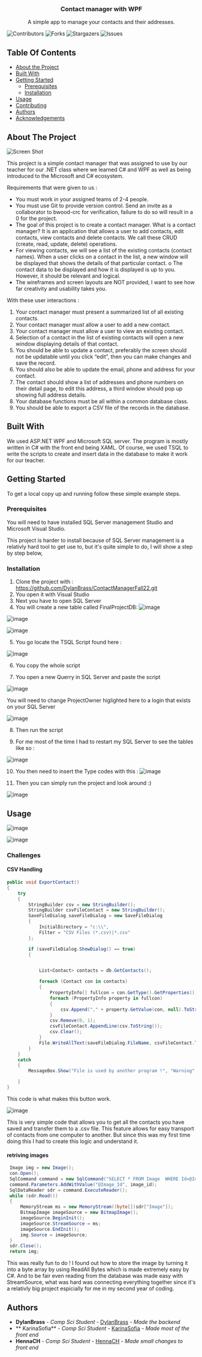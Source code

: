 <h3 align="center">Contact manager with WPF</h3>

  <p align="center">
    A simple app to manage your contacts and their addresses.
  </p>
</p>

![Contributors](https://img.shields.io/github/contributors/DylanBrass/ContactManagerFall22?color=dark-green) ![Forks](https://img.shields.io/github/forks/DylanBrass/ContactManagerFall22?style=social) ![Stargazers](https://img.shields.io/github/stars/DylanBrass/ContactManagerFall22?style=social) ![Issues](https://img.shields.io/github/issues/DylanBrass/ContactManagerFall22) 

## Table Of Contents

* [About the Project](#about-the-project)
* [Built With](#built-with)
* [Getting Started](#getting-started)
  * [Prerequisites](#prerequisites)
  * [Installation](#installation)
* [Usage](#usage)
* [Contributing](#contributing)
* [Authors](#authors)
* [Acknowledgements](#acknowledgements)

## About The Project

![Screen Shot](images/screenshot.png)

This project is a simple contact manager that was assigned to use by our teacher for our .NET class where we learned C# and WPF as well as being introduced to the Microsoft and C# ecosystem.


Requirements that were given to us : 
* You must work in your assigned teams of 2-4 people.
* You must use Git to provide version control. Send an invite as a collaborator to bwood-crc for
verification, failure to do so will result in a 0 for the project.
* The goal of this project is to create a contact manager. What is a contact manager? It is an application
that allows a user to add contacts, edit contacts, view contacts and delete contacts. We call these CRUD
(create, read, update, delete) operations.
* For viewing contacts, we will see a list of the existing contacts (contact names). When a user clicks on a
contact in the list, a new window will be displayed that shows the details of that particular contact.
o The contact data to be displayed and how it is displayed is up to you. However, it should be
relevant and logical.
* The wireframes and screen layouts are NOT provided, I want to see how far creativity and usability takes
you.

With these user interactions :
1. Your contact manager must present a summarized list of all existing contacts.
2. Your contact manager must allow a user to add a new contact.
3. Your contact manager must allow a user to view an existing contact.
4. Selection of a contact in the list of existing contacts will open a new window displaying details of that
contact.
5. You should be able to update a contact, preferably the screen should not be updatable until you click
“edit”, then you can make changes and save the record.
6. You should also be able to update the email, phone and address for your contact.
7. The contact should show a list of addresses and phone numbers on their detail page, to edit this
address, a third window should pop up showing full address details.
8. Your database functions must be all within a common database class.
9. You should be able to export a CSV file of the records in the database.

## Built With

We used ASP.NET WPF and Microsoft SQL server. The program is mostly written in C# with the front end being XAML. Of course, we used TSQL to write the scripts to create and insert data in the database to make it work for our teacher. 

## Getting Started

To get a local copy up and running follow these simple example steps.

### Prerequisites

You will need to have installed SQL Server management Studio and Microsoft Visual Studio.

This project is harder to install because of SQL Server management is a relativly hard tool to get use to, but it's quite simple to do, I will show a step by step below,

### Installation

1. Clone the project with : https://github.com/DylanBrass/ContactManagerFall22.git
2. You open it with Visual Studio
3. Next you have to open SQL Server
4. You will create a new table called FinalProjectDB:
![image](https://github.com/DylanBrass/ContactManagerFall22/assets/71225455/45a0c394-d05e-4432-a355-c4a3e691a4de)

![image](https://github.com/DylanBrass/ContactManagerFall22/assets/71225455/b169c185-ec75-4ef6-899b-d3df7c91d1fd)

![image](https://github.com/DylanBrass/ContactManagerFall22/assets/71225455/1cf0bdb2-824e-4fd7-9fb7-9941b33acf6c)

5. You go locate the TSQL Script found here :
   
![image](https://github.com/DylanBrass/ContactManagerFall22/assets/71225455/29819f1d-ac83-4b1e-8ded-6e72a90a6b5f)

6. You copy the whole script
   
7. You open a new Querry in SQL Server and paste the script

![image](https://github.com/DylanBrass/ContactManagerFall22/assets/71225455/335ac794-eeb4-41bd-b8b3-c04d5c32f667)

You will need to change ProjectOwner higlighted here to a login that exists on your SQL Server

![image](https://github.com/DylanBrass/ContactManagerFall22/assets/71225455/765071ea-0106-4a58-a34b-500ac14d8dce)

8. Then run the script
    
9. For me most of the time I had to restart my SQL Server to see the tables like so :
    
![image](https://github.com/DylanBrass/ContactManagerFall22/assets/71225455/90dd8b06-5245-4437-8f2c-aea17c340bff)

10. You then need to insert the Type codes with this : 
![image](https://github.com/DylanBrass/ContactManagerFall22/assets/71225455/92e6a5f7-23d3-4774-a3a9-2d4d9acfdac9)


11. Then you can simply run the project and look around :)
    
![image](https://github.com/DylanBrass/ContactManagerFall22/assets/71225455/578f04e8-a527-4fbe-bfcd-1aa4428487d5)



## Usage
![image](https://github.com/DylanBrass/ContactManagerFall22/assets/71225455/63cc60a1-1669-4c88-9a64-aa7ab3bf1650)

![image](https://github.com/DylanBrass/ContactManagerFall22/assets/71225455/94d521d8-200b-4393-b6d3-944eae31de47)


### Challenges

#### CSV Handling
```c#
public void ExportContact()
{
    try
    {
        StringBuilder csv = new StringBuilder();
        StringBuilder csvFileContact = new StringBuilder();
        SaveFileDialog saveFileDialog = new SaveFileDialog
        {
            InitialDirectory = "c:\\",
            Filter = "CSV Files (*.csv)|*.csv"
        };

        if (saveFileDialog.ShowDialog() == true)
        {


            List<Contact> contacts = db.GetContacts();

            foreach (Contact con in contacts)
            {
                PropertyInfo[] fullcon = con.GetType().GetProperties();
                foreach (PropertyInfo property in fullcon)
                {
                    csv.Append("," + property.GetValue(con, null).ToString());
                }
                csv.Remove(0, 1);
                csvFileContact.AppendLine(csv.ToString());
                csv.Clear();
            }
            File.WriteAllText(saveFileDialog.FileName, csvFileContact.ToString());
        }
    }
    catch
    {
        MessageBox.Show("File is used by another program !", "Warning", MessageBoxButton.OK, MessageBoxImage.Warning);

    }
}
```
This code is what makes this button work.

![image](https://github.com/DylanBrass/ContactManagerFall22/assets/71225455/33d82518-2e9c-45bc-b075-a31e2ffa4e92)

This is very simple code that allows you to get all the contacts you have saved and transfer them to a .csv file. This feature allows for easy transport of contacts from one computer to another. But since this was my first time doing this I had to create this logic and understand it.

#### retriving images 
```c#
 Image img = new Image();
 con.Open();
 SqlCommand command = new SqlCommand("SELECT * FROM Image  WHERE Id=@Image_Id", con);
 command.Parameters.AddWithValue("@Image_Id", image_id);
 SqlDataReader sdr = command.ExecuteReader();
 while (sdr.Read())
 {
     MemoryStream ms = new MemoryStream((byte[])sdr["Image"]);
     BitmapImage imageSource = new BitmapImage();
     imageSource.BeginInit();
     imageSource.StreamSource = ms;
     imageSource.EndInit();
     img.Source = imageSource;
 }
 sdr.Close();
 return img;
```

This was really fun to do ! I found out how to store the image by turning it into a byte array by using ReadAll Bytes which is made extremely easy by C#. And to be fair even reading from the database was made easy with StreamSource, what was hard was connecting everything together since it's a relativly big project espicially for me in my second year of coding.



## Authors

* **DylanBrass** - *Comp Sci Student* - [DylanBrass](https://github.com/DylanBrass) - *Made the backend*
* ** KarinaSofia** - *Comp Sci Student* - [ KarinaSofia](https://github.com/KarinaSofia) - *Made most of the front end*
* **HennaCH** - *Comp Sci Student* - [HennaCH](https://github.com/HennaCH) - *Made small changes to front end*

